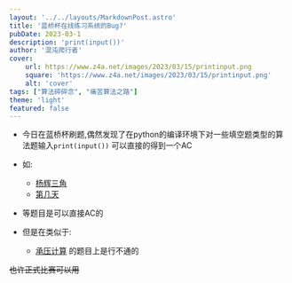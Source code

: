 ```yaml
---
layout: '../../layouts/MarkdownPost.astro'
title: '蓝桥杯在线练习系统的Bug?'
pubDate: 2023-03-1
description: 'print(input())'
author: '混沌爬行者'
cover:
    url: https://www.z4a.net/images/2023/03/15/printinput.png
    square: 'https://www.z4a.net/images/2023/03/15/printinput.png'
    alt: 'cover'
tags: ["算法碎碎念", "痛苦算法之路"]
theme: 'light'
featured: false
---
```


- 今日在蓝桥杯刷题,偶然发现了在python的编译环境下对一些填空题类型的算法题输入`print(input())`
可以直接的得到一个AC

- 如:
    - [杨辉三角](https://www.lanqiao.cn/problems/1457/learning/?page=2&first_category_id=1&sort=students_count&second_category_id=3&tags=省赛)
    - [第几天](https://www.lanqiao.cn/problems/614/learning/?page=4&first_category_id=1&sort=students_count&second_category_id=3&tags=省赛)
- 等题目是可以直接AC的
- 但是在类似于:
    - [承压计算](https://www.lanqiao.cn/problems/647/learning/?page=4&first_category_id=1&sort=students_count&second_category_id=3&tags=省赛)
    的题目上是行不通的

~~也许正式比赛可以用~~



